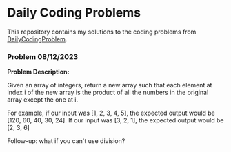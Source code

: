 # Daily Coding Problems

This repository contains my solutions to the coding problems from [DailyCodingProblem](https://www.dailycodingproblem.com/).

### Problem 08/12/2023

**Problem Description:**

Given an array of integers, return a new array such that each element at index i of the new array is the product of all the numbers in the original array except the one at i.

For example, if our input was [1, 2, 3, 4, 5], the expected output would be [120, 60, 40, 30, 24]. If our input was [3, 2, 1], the expected output would be [2, 3, 6]

Follow-up: what if you can't use division?